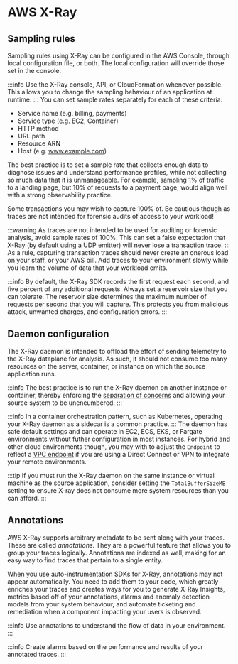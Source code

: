 # AWS X-Ray
 
## Sampling rules

Sampling rules using X-Ray can be configured in the AWS Console, through local configuration file, or both. The local configuration will override those set in the console. 

:::info
	Use the X-Ray console, API, or CloudFormation whenever possible. This allows you to change the sampling behaviour of an application at runtime.
:::
You can set sample rates separately for each of these criteria:

* Service name (e.g. billing, payments)
* Service type (e.g. EC2, Container)
* HTTP method
* URL path
* Resource ARN
* Host (e.g. www.example.com)

The best practice is to set a sample rate that collects enough data to diagnose issues and understand performance profiles, while not collecting so much data that it is unmanageable. For example, sampling 1% of traffic to a landing page, but 10% of requests to a payment page, would align well with a strong observability practice.

Some transactions you may wish to capture 100% of. Be cautious though as traces are not intended for forensic audits of access to your workload!

:::warning
	As traces are not intended to be used for auditing or forensic analysis, avoid sample rates of 100%. This can set a false expectation that X-Ray (by default using a UDP emitter) will never lose a transaction trace.
:::
As a rule, capturing transaction traces should never create an onerous load on your staff, or your AWS bill. Add traces to your environment slowly while you learn the volume of data that your workload emits.

:::info
	By default, the X-Ray SDK records the first request each second, and five percent of any additional requests.
	Always set a reservoir size that you can tolerate. The reservoir size determines the maximum number of requests per second that you will capture. This protects you from malicious attack, unwanted charges, and configuration errors.
:::
## Daemon configuration

The X-Ray daemon is intended to offload the effort of sending telemetry to the X-Ray dataplane for analysis. As such, it should not consume too many resources on the server, container, or instance on which the source application runs.

:::info
	The best practice is to run the X-Ray daemon on another instance or container, thereby enforcing the [separation of concerns](../faq/#what-is-the-separation-of-concerns) and allowing your source system to be unencumbered. 
:::

:::info
	In a container orchestration pattern, such as Kubernetes, operating your X-Ray daemon as a sidecar is a common practice.
:::
The daemon has safe default settings and can operate in EC2, ECS, EKS, or Fargate environments without futher configuration in most instances. For hybrid and other cloud environments though, you may with to adjust the `Endpoint` to reflect a [VPC endpoint](https://docs.aws.amazon.com/vpc/latest/privatelink/concepts.html) if you are using a Direct Connect or VPN to integrate your remote environments.

:::tip
	If you must run the X-Ray daemon on the same instance or virtual machine as the source application, consider setting the `TotalBufferSizeMB` setting to ensure X-ray does not consume more system resources than you can afford.
:::
## Annotations

AWS X-Ray supports arbitrary metadata to be sent along with your traces. These are called *annotations*. They are a powerful feature that allows you to group your traces logically. Annotations are indexed as well, making for an easy way to find traces that pertain to a single entity.

When you use auto-instrumentation SDKs for X-Ray, annotations may not appear automatically. You need to add them to your code, which greatly enriches your traces and creates ways for you to generate X-Ray Insights, metrics based off of your annotations, alarms and anomaly detection models from your system behaviour, and automate ticketing and remediation when a component impacting your users is observed.

:::info
	Use annotations to understand the flow of data in your environment.
:::

:::info
	Create alarms based on the performance and results of your annotated traces.
:::